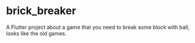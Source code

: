 # brick_breaker

A Flutter project about a game that you need to break some block with ball, looks like the old games.
